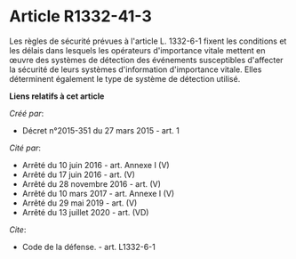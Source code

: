 # Article R1332-41-3

Les règles de sécurité prévues à l'article L. 1332-6-1 fixent les conditions et les délais dans lesquels les opérateurs
d'importance vitale mettent en œuvre des systèmes de détection des événements susceptibles d'affecter la sécurité de leurs
systèmes d'information d'importance vitale. Elles déterminent également le type de système de détection utilisé.

**Liens relatifs à cet article**

_Créé par_:

  - Décret n°2015-351 du 27 mars 2015 - art. 1

_Cité par_:

  - Arrêté du 10 juin 2016 - art. Annexe I (V)
  - Arrêté du 17 juin 2016 - art. (V)
  - Arrêté du 28 novembre 2016 - art. (V)
  - Arrêté du 10 mars 2017 - art. Annexe I (V)
  - Arrêté du 29 mai 2019 - art. (V)
  - Arrêté du 13 juillet 2020 - art. (VD)

_Cite_:

  - Code de la défense. - art. L1332-6-1
